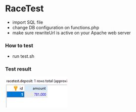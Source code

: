 # RaceTest

- import SQL file
- change DB configuration on functions.php
- make sure rewriteUrl is active on your Apache web server


### How to test
- run test.sh


### Test result

![1st try](https://github.com/hermanka/RaceTest/blob/master/screenshot/1.PNG)



